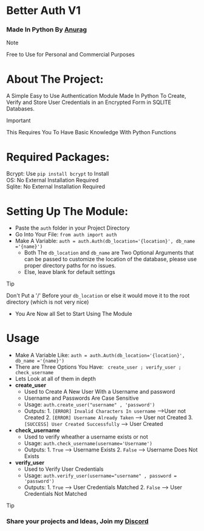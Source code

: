 # **Better Auth** V1
### Made In Python By **[Anurag](https://anuragcode.com)**

> [!NOTE]
> Free to Use for Personal and Commercial Purposes

# About The Project:
A Simple Easy to Use Authentication Module Made In Python To Create, Verify and Store User Credentials in an Encrypted Form in SQLITE Databases.



> [!IMPORTANT]
> This Requires You To Have Basic Knowledge With Python Functions

# Required Packages:
Bcrypt: Use `pip install bcrypt` to Install  
OS: No External Installation Required  
Sqlite: No External Installation Required
            

# Setting Up The Module:
- Paste the ```auth``` folder in your Project Directory
- Go Into Your File: ```from auth import auth```
- Make A Variable: ```auth = auth.Auth(db_location='{location}', db_name ='{name}')```
    - Both The `db_location` and `db_name` are Two Optional Arguments that can be passed to customize the location of the database, please use proper directory paths for no issues.
    - Else, leave blank for default settings
> [!TIP]
> Don't Put a '/' Before your `db_location` or else it would move it to the root directory (which is not very nice)
- You Are Now all Set to Start Using The Module

# Usage
- Make A Variable Like: ```auth = auth.Auth(db_location='{location}', db_name ='{name}')```
- There are Three Options You Have: ``` create_user ; verify_user ; check_username```
- Lets Look at all of them in depth
- **create_user**
    - Used to Create A New User With a Username and password
    - Username and Passwords Are Case Sensitive
    - Usage: ```auth.create_user("username" , 'password')```
    - Outputs:  1. ```[ERROR] Invalid Characters In username``` -->User not Created
                2. ```[ERROR] Username Already Taken``` --> User not Created
                3. ```[SUCCESS] User Created Successfully``` --> User Created
- **check_username**
    - Used to verify wheather a username exists or not
    - Usage: ```auth.check_username(username='Username')```
    - Outputs:  1. ```True``` --> Username Exists
                2. ```False``` --> Username Does Not Exists
- **verify_user**
    - Used to Verify User Credentials
    - Usage: ```auth.verify_user(username="username" , password = 'password')```
    - Outputs:  1. ```True``` --> User Credentials Matched
                2. ```False``` --> User Credentials Not Matched
> [!TIP]
>### Share your projects and Ideas, Join my [Discord](https://anuragcode.com/discord)
